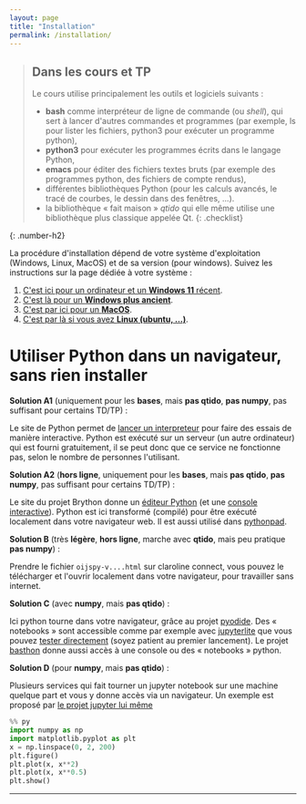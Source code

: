 ```yaml
---
layout: page
title: "Installation"
permalink: /installation/
---
```


> ## Dans les cours et TP
> Le cours utilise principalement les outils et logiciels suivants :
> - **bash** comme interpréteur de ligne de commande (ou *shell*), qui sert à lancer d'autres commandes et programmes (par exemple, ls pour lister les fichiers, python3 pour exécuter un programme python),
> - **python3** pour exécuter les programmes écrits dans le langage Python,
> - **emacs** pour éditer des fichiers textes bruts (par exemple des programmes python, des fichiers de compte rendus),
> - différentes bibliothèques Python (pour les calculs avancés, le tracé de courbes, le dessin dans des fenêtres, ...).
> - la bibliothèque « fait maison » *qtido* qui elle même utilise une bibliothèque plus classique appelée Qt.
{: .checklist}

>
{: .number-h2}

La procédure d'installation dépend de votre système d'exploitation (Windows, Linux, MacOS) et de sa version (pour windows).
Suivez les instructions sur la page dédiée à votre système :

1. [C'est ici pour un ordinateur et un **Windows 11** récent]({{page.root}}/installation-win11/).
1. [C'est là pour un **Windows plus ancient**]({{page.root}}/installation-winold/).
1. [C'est par ici pour un **MacOS**]({{page.root}}/installation-macos/).
1. [C'est par là si vous avez **Linux (ubuntu, ...)**]({{page.root}}/installation-linux/).



# Utiliser Python dans un navigateur, sans rien installer

**Solution A1** (uniquement pour les **bases**, mais **pas qtido**, **pas numpy**, pas suffisant pour certains TD/TP) :

Le site de Python permet de [lancer un interpreteur](https://www.python.org/shell/) pour faire des essais de manière interactive.
Python est exécuté sur un serveur (un autre ordinateur) qui est fourni gratuitement, il se peut donc que ce service ne fonctionne pas, selon le nombre de personnes l'utilisant.

**Solution A2** (**hors ligne**, uniquement pour les **bases**, mais **pas qtido**, **pas numpy**, pas suffisant pour certains TD/TP) :

Le site du projet Brython donne un [éditeur Python](https://brython.info/tests/editor.html?lang=fr) (et une [console interactive](https://brython.info/tests/console.html?lang=fr)).
Python est ici transformé (compilé) pour être exécuté localement dans votre navigateur web.
Il est aussi utilisé dans [pythonpad](https://www.pythonpad.co/pads/anonymous/).

**Solution B** (très **légère**, **hors ligne**, marche avec **qtido**, mais peu pratique **pas numpy**) :

Prendre le fichier `oijspy-v....html`  sur claroline connect, vous pouvez le télécharger et l'ouvrir localement dans votre navigateur, pour travailler sans internet.

**Solution C** (avec **numpy**, mais **pas qtido**) :

Ici python tourne dans votre navigateur, grâce au projet [pyodide](https://pyodide.org/).
Des « notebooks » sont accessible comme par exemple avec [jupyterlite](https://github.com/jupyterlite/jupyterlite) que vous pouvez [tester directement](https://jupyterlite.rtfd.io/en/latest/try/lab) (soyez patient au premier lancement).
Le projet [basthon](https://basthon.fr/) donne aussi accès à une console ou des « notebooks » python.

**Solution D** (pour **numpy**, mais **pas qtido**) :

Plusieurs services qui fait tourner un jupyter notebook sur une machine quelque part et vous y donne accès via un navigateur.
Un exemple est proposé par [le projet jupyter lui même](https://jupyter.org/try)


<!--
Un projet en cours de développement (appelé [pyiodide](https://alpha.iodide.io/)) permet d'utiliser python qui fonctionne totalement dans le navigateur web, y compris avec numpy et matplotlib.
Par exemple, allez sur [le notebook d'exemple](https://alpha.iodide.io/tryit?) et remplacer le contenu par votre programme (attention à bien garder le `%%py` car le notebook permet de mélanger python et d'autre langages), par exemple copiez ceci (et lancer le avec maj+entrée) :
-->


~~~py
%% py
import numpy as np
import matplotlib.pyplot as plt
x = np.linspace(0, 2, 200)
plt.figure()
plt.plot(x, x**2)
plt.plot(x, x**0.5)
plt.show()
~~~



-----------------------
